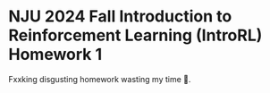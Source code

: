 # NJU 2024 Fall Introduction to Reinforcement Learning (IntroRL) Homework 1

Fxxking disgusting homework wasting my time 💢.
